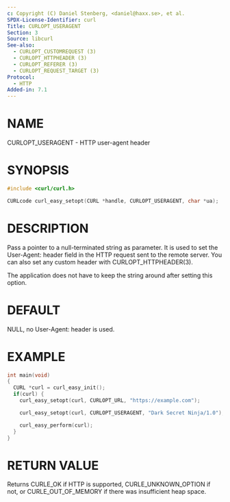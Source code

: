 ```yaml
---
c: Copyright (C) Daniel Stenberg, <daniel@haxx.se>, et al.
SPDX-License-Identifier: curl
Title: CURLOPT_USERAGENT
Section: 3
Source: libcurl
See-also:
  - CURLOPT_CUSTOMREQUEST (3)
  - CURLOPT_HTTPHEADER (3)
  - CURLOPT_REFERER (3)
  - CURLOPT_REQUEST_TARGET (3)
Protocol:
  - HTTP
Added-in: 7.1
---
```


# NAME

CURLOPT_USERAGENT - HTTP user-agent header

# SYNOPSIS

~~~c
#include <curl/curl.h>

CURLcode curl_easy_setopt(CURL *handle, CURLOPT_USERAGENT, char *ua);
~~~

# DESCRIPTION

Pass a pointer to a null-terminated string as parameter. It is used to set the
User-Agent: header field in the HTTP request sent to the remote server. You
can also set any custom header with CURLOPT_HTTPHEADER(3).

The application does not have to keep the string around after setting this
option.

# DEFAULT

NULL, no User-Agent: header is used.

# EXAMPLE

~~~c
int main(void)
{
  CURL *curl = curl_easy_init();
  if(curl) {
    curl_easy_setopt(curl, CURLOPT_URL, "https://example.com");

    curl_easy_setopt(curl, CURLOPT_USERAGENT, "Dark Secret Ninja/1.0");

    curl_easy_perform(curl);
  }
}
~~~

# RETURN VALUE

Returns CURLE_OK if HTTP is supported, CURLE_UNKNOWN_OPTION if not, or
CURLE_OUT_OF_MEMORY if there was insufficient heap space.
